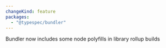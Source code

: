 ```yaml
---
changeKind: feature
packages:
  - "@typespec/bundler"
---
```


Bundler now includes some node polyfills in library rollup builds